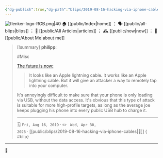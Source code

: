 ```yaml
---
{"dg-publish":true,"dg-path":"blips/2019-08-16-hacking-via-iphone-cables.md","dg-permalink":"2019/08/16/hacking-via-iphone-cables/","permalink":"/2019/08/16/hacking-via-iphone-cables/","title":"philipp @ 2019-08-16","created":"2019-08-16T00:00:00","updated":"2025-04-30T22:27:34"}
---
```



<div class="transclusion internal-embed is-loaded"><div class="markdown-embed">




![flenker-logo-RGB.png|40](/img/user/attachments/flenker-logo-RGB.png)
🏠 [[public/Index\|home]]  ⋮ 🗣️ [[public/all-blips\|blips]] ⋮  📝 [[public/All Articles\|articles]]  ⋮ 🕰️ [[public/now\|now]] ⋮ 🪪 [[public/About Me\|about me]]


</div></div>


> [!summary] **philipp**:
>
> #Misc
>
> [The future is now:](https://www.vice.com/en_us/article/evj4qw/these-iphone-lightning-cables-will-hack-your-computer)
>
> > It looks like an Apple lightning cable. It works like an Apple lightning cable. But it will give an attacker a way to remotely tap into your computer.
>
> It's annoyingly difficult to make sure that your phone is only loading via USB, without the data access. It's obvious that this type of attack is suitable for more high-profile targets, as long as the average joe keeps plugging his phone into every public USB hub to charge it.
> - - -
>
> 🗓️ <code>Fri, Aug 16, 2019</code>  · ✏️ <code> Wed, Apr 30, 2025</code>  · [[public/blips/2019-08-16-hacking-via-iphone-cables\|🔗]]
{ #blip}


- - -

 👾
